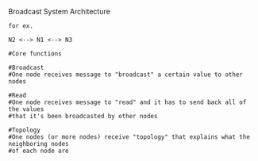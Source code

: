 Broadcast System Architecture

    for ex.

    N2 <--> N1 <--> N3

    #Core functions
    
    #Broadcast
    #One node receives message to "broadcast" a certain value to other nodes
    
    #Read
    #One node receives message to "read" and it has to send back all of the values
    #that it's been broadcasted by other nodes

    #Topology
    #One nodes (or more nodes) receive "topology" that explains what the neighboring nodes
    #of each node are
